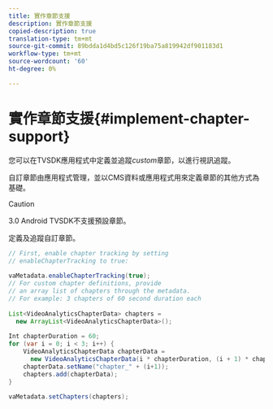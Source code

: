 ```yaml
---
title: 實作章節支援
description: 實作章節支援
copied-description: true
translation-type: tm+mt
source-git-commit: 89bdda1d4bd5c126f19ba75a819942df901183d1
workflow-type: tm+mt
source-wordcount: '60'
ht-degree: 0%

---
```



# 實作章節支援{#implement-chapter-support}

您可以在TVSDK應用程式中定義並追蹤&#x200B;*custom*&#x200B;章節，以進行視訊追蹤。

自訂章節由應用程式管理，並以CMS資料或應用程式用來定義章節的其他方式為基礎。

>[!CAUTION]
>
>3.0 Android TVSDK不支援預設章節。

定義及追蹤自訂章節。

```java
// First, enable chapter tracking by setting   
// enableChapterTracking to true: 
 
vaMetadata.enableChapterTracking(true); 
// For custom chapter definitions, provide  
// an array list of chapters through the metadata. 
// For example: 3 chapters of 60 second duration each 
 
List<VideoAnalyticsChapterData> chapters =  
  new ArrayList<VideoAnalyticsChapterData>(); 
 
Int chapterDuration = 60; 
for (var i = 0; i < 3; i++) { 
    VideoAnalyticsChapterData chapterData =  
      new VideoAnalyticsChapterData(i * chapterDuration, (i + 1) * chapterDuration);  
    chapterData.setName("chapter_" + (i+1)); 
    chapters.add(chapterData); 
} 
 
vaMetadata.setChapters(chapters); 
```
